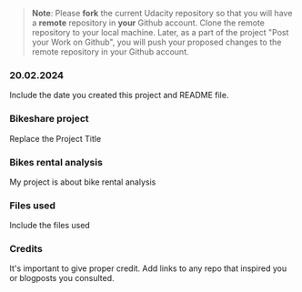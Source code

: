 >**Note**: Please **fork** the current Udacity repository so that you will have a **remote** repository in **your** Github account. Clone the remote repository to your local machine. Later, as a part of the project "Post your Work on Github", you will push your proposed changes to the remote repository in your Github account.

### 20.02.2024
Include the date you created this project and README file.

### Bikeshare project
Replace the Project Title

### Bikes rental analysis 
My project is about bike rental analysis

### Files used
Include the files used

### Credits
It's important to give proper credit. Add links to any repo that inspired you or blogposts you consulted.

